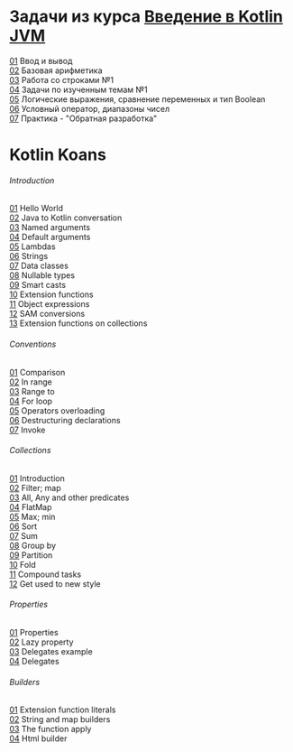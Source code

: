 # Задачи из курса [Введение в Kotlin JVM](https://stepik.org/course/5448)  
  
[01](introduction-to-kotlin-jvm/01_input_and_output.kt) Ввод и вывод  
[02](introduction-to-kotlin-jvm/02_basic_arithmetic.kt) Базовая арифметика  
[03](introduction-to-kotlin-jvm/03_strings_1.kt) Работа со строками №1  
[04](introduction-to-kotlin-jvm/04_tasks_1.kt) Задачи по изученным темам №1  
[05](introduction-to-kotlin-jvm/05_boolean.kt) Логические выражения, сравнение переменных и тип Boolean  
[06](introduction-to-kotlin-jvm/06_if.kt) Условный оператор, диапазоны чисел  
[07](introduction-to-kotlin-jvm/07_reverse_engineering.kt) Практика - "Обратная разработка"  
  
  
  
# Kotlin Koans  
  
###### Introduction  
[01](koans/1_Introduction/01_HelloWorld.kt) Hello World  
[02](koans/1_Introduction/02_JavaToKotlinConversation.kt) Java to Kotlin conversation  
[03](koans/1_Introduction/03_NamedArguments.kt) Named arguments  
[04](koans/1_Introduction/04_DefaultArguments.kt) Default arguments  
[05](koans/1_Introduction/05_Lambdas.kt) Lambdas  
[06](koans/1_Introduction/06_Strings.kt) Strings  
[07](koans/1_Introduction/07_DataClasses.kt) Data classes  
[08](koans/1_Introduction/08_NullableTypes.kt) Nullable types  
[09](koans/1_Introduction/09_SmartCasts.kt) Smart casts  
[10](koans/1_Introduction/10_ExtensionFunctions.kt) Extension functions  
[11](koans/1_Introduction/11_ObjectExpressions.kt) Object expressions  
[12](koans/1_Introduction/12_SAMconversions.kt) SAM conversions  
[13](koans/1_Introduction/13_ExtensionFunctionsOnCollections.kt) Extension functions on collections  
  
###### Conventions  
[01](koans/2_Conventions/01_Comparison.kt) Comparison  
[02](koans/2_Conventions/02_In_range.kt) In range  
[03](koans/2_Conventions/03_Range_to.kt) Range to  
[04](koans/2_Conventions/04_For_loop.kt) For loop  
[05](koans/2_Conventions/05_Operators_overloading.kt) Operators overloading  
[06](koans/2_Conventions/06_Destructuring_declarations.kt) Destructuring declarations  
[07](koans/2_Conventions/07_Invoke.kt) Invoke  
  
###### Collections  
[01](koans/3_Collections/01_Introduction.kt) Introduction  
[02](koans/3_Collections/02_Filter;_map.kt) Filter; map  
[03](koans/3_Collections/03_All,_Any_and_other_predicates.kt) All, Any and other predicates  
[04](koans/3_Collections/04_FlatMap.kt) FlatMap  
[05](koans/3_Collections/05_Max;_min.kt) Max; min  
[06](koans/3_Collections/06_Sort.kt) Sort  
[07](koans/3_Collections/07_Sum.kt) Sum  
[08](koans/3_Collections/08_GroupBy.kt) Group by  
[09](koans/3_Collections/09_Partition.kt) Partition  
[10](koans/3_Collections/10_Fold.kt) Fold  
[11](koans/3_Collections/11_Compound_tasks.kt) Compound tasks  
[12](koans/3_Collections/12_Get_used_to_new_style.kt) Get used to new style  
  
###### Properties  
[01](koans/4_Properties/1_Properties.kt) Properties  
[02](koans/4_Properties/2_Lazy_property.kt) Lazy property  
[03](koans/4_Properties/3_Delegates_example.kt) Delegates example  
[04](koans/4_Properties/4_Delegates.kt) Delegates  
  
###### Builders  
[01](koans/5_Builders/1_Extension_function_literals.kt) Extension function literals  
[02](koans/5_Builders/2_String_and_map_builders.kt) String and map builders  
[03](koans/5_Builders/3_The_function_apply.kt) The function apply  
[04](koans/5_Builders/4_Html_builder.kt) Html builder  
  